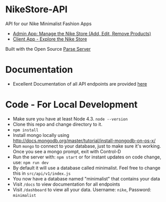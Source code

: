 # NikeStore-API

API for our Nike Minimalist Fashion Apps
* [Admin App: Manage the Nike Store (Add, Edit, Remove Products)](https://github.com/codedesignstudio/NikeStore-Admin)
* [Client App - Explore the Nike Store](https://github.com/codedesignstudio/NikeStore-Client)

Built with the Open Source [Parse Server](https://github.com/ParsePlatform/parse-server)

# Documentation
* Excellent Documentation of all API endpoints are provided [here](https://nikeminimalist.herokuapp.com/docs/)

# Code - For Local Development
* Make sure you have at least Node 4.3. `node --version`
* Clone this repo and change directory to it.
* `npm install`
* Install mongo locally using http://docs.mongodb.org/master/tutorial/install-mongodb-on-os-x/
* Run `mongo` to connect to your database, just to make sure it's working. Once you see a mongo prompt, exit with Control-D
* Run the server with: `npm start` or for instant updates on code change, use: `npm run dev`
* By default it will use a database called minimalist. Feel free to change this in `src/api/v1/index.js`
* You now have a database named "minimalist" that contains your data
* Visit `/docs` to view documentation for all endpoints
* Visit `/dashboard` to view all your data. Username: `nike`, Password: `minimalist`

